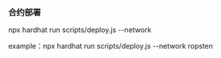 ### 合约部署

npx hardhat run scripts/deploy.js --network <network-name>

example：npx hardhat run scripts/deploy.js --network ropsten
